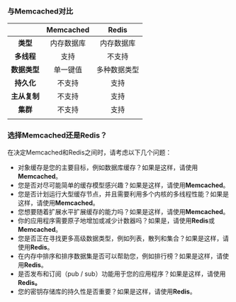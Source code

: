### 与**Memcached对比**

|  | Memcached | Redis |
| :---: | :---: | :---: |
| **类型** | 内存数据库 | 内存数据库 |
| **多线程** | 支持 | 不支持 |
| **数据类型** | 单一键值 | 多种数据类型 |
| **持久化** | 不支持 | 支持 |
| **主从复制** | 不支持 | 支持 |
| **集群** | 不支持 | 支持 |
|  |  |  |



### 选择Memcached还是Redis？

在决定Memcached和Redis之间时，请考虑以下几个问题：

* 对象缓存是您的主要目标，例如数据库缓存？如果是这样，请使用**Memcached**。
* 您是否对尽可能简单的缓存模型感兴趣？如果是这样，请使用**Memcached**。
* 您是否计划运行大型缓存节点，并且需要利用多个内核的多线程性能？如果是这样，请使用**Memcached**。
* 您想要随着扩展水平扩展缓存的能力吗？如果是这样，请使用**Memcached**。
* 你的应用程序需要原子地增加或减少计数器吗？如果是，请使用**Redis**或**Memcached**。
* 您是否正在寻找更多高级数据类型，例如列表，散列和集合？如果是这样，请使用**Redis**。
* 在内存中排序和排序数据集是否可以帮助您，例如排行榜？如果是这样，请使用**Redis**。
* 是否发布和订阅（pub / sub）功能用于您的应用程序？如果是这样，请使用**Redis。**
* 您的密钥存储库的持久性是否重要？如果是这样，请使用**Redis**。




